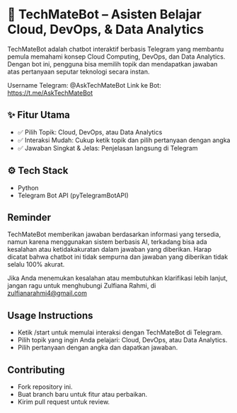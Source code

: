 # 🤖 TechMateBot – Asisten Belajar Cloud, DevOps, & Data Analytics
TechMateBot adalah chatbot interaktif berbasis Telegram yang membantu pemula memahami konsep Cloud Computing, DevOps, dan Data Analytics. Dengan bot ini, pengguna bisa memilih topik dan mendapatkan jawaban atas pertanyaan seputar teknologi secara instan.

Username Telegram: @AskTechMateBot
Link ke Bot: https://t.me/AskTechMateBot

## ✨ Fitur Utama
- ✅ Pilih Topik: Cloud, DevOps, atau Data Analytics
- ✅ Interaksi Mudah: Cukup ketik topik dan pilih pertanyaan dengan angka
- ✅ Jawaban Singkat & Jelas: Penjelasan langsung di Telegram

##  ⚙ Tech Stack
- Python
- Telegram Bot API (pyTelegramBotAPI)

## Reminder
TechMateBot memberikan jawaban berdasarkan informasi yang tersedia, namun karena menggunakan sistem berbasis AI, terkadang bisa ada kesalahan atau ketidakakuratan dalam jawaban yang diberikan. Harap dicatat bahwa chatbot ini tidak sempurna dan jawaban yang diberikan tidak selalu 100% akurat.

Jika Anda menemukan kesalahan atau membutuhkan klarifikasi lebih lanjut, jangan ragu untuk menghubungi Zulfiana Rahmi, di zulfianarahmi4@gmail.com

## Usage Instructions
- Ketik /start untuk memulai interaksi dengan TechMateBot di Telegram.
- Pilih topik yang ingin Anda pelajari: Cloud, DevOps, atau Data Analytics.
- Pilih pertanyaan dengan angka dan dapatkan jawaban.

## Contributing
- Fork repository ini.
- Buat branch baru untuk fitur atau perbaikan.
- Kirim pull request untuk review.
